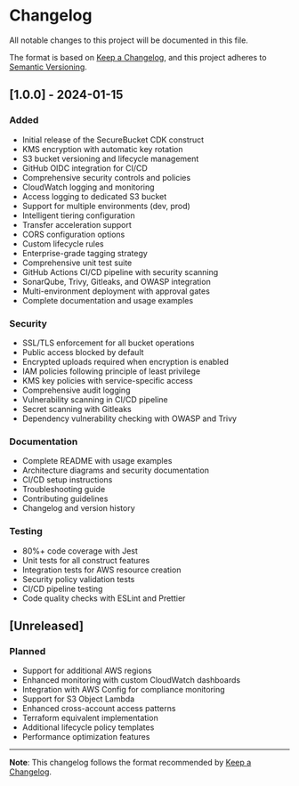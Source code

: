 # Changelog

All notable changes to this project will be documented in this file.

The format is based on [Keep a Changelog](https://keepachangelog.com/en/1.0.0/),
and this project adheres to [Semantic Versioning](https://semver.org/spec/v2.0.0.html).

## [1.0.0] - 2024-01-15

### Added
- Initial release of the SecureBucket CDK construct
- KMS encryption with automatic key rotation
- S3 bucket versioning and lifecycle management
- GitHub OIDC integration for CI/CD
- Comprehensive security controls and policies
- CloudWatch logging and monitoring
- Access logging to dedicated S3 bucket
- Support for multiple environments (dev, prod)
- Intelligent tiering configuration
- Transfer acceleration support
- CORS configuration options
- Custom lifecycle rules
- Enterprise-grade tagging strategy
- Comprehensive unit test suite
- GitHub Actions CI/CD pipeline with security scanning
- SonarQube, Trivy, Gitleaks, and OWASP integration
- Multi-environment deployment with approval gates
- Complete documentation and usage examples

### Security
- SSL/TLS enforcement for all bucket operations
- Public access blocked by default
- Encrypted uploads required when encryption is enabled
- IAM policies following principle of least privilege
- KMS key policies with service-specific access
- Comprehensive audit logging
- Vulnerability scanning in CI/CD pipeline
- Secret scanning with Gitleaks
- Dependency vulnerability checking with OWASP and Trivy

### Documentation
- Complete README with usage examples
- Architecture diagrams and security documentation
- CI/CD setup instructions
- Troubleshooting guide
- Contributing guidelines
- Changelog and version history

### Testing
- 80%+ code coverage with Jest
- Unit tests for all construct features
- Integration tests for AWS resource creation
- Security policy validation tests
- CI/CD pipeline testing
- Code quality checks with ESLint and Prettier

## [Unreleased]

### Planned
- Support for additional AWS regions
- Enhanced monitoring with custom CloudWatch dashboards
- Integration with AWS Config for compliance monitoring
- Support for S3 Object Lambda
- Enhanced cross-account access patterns
- Terraform equivalent implementation
- Additional lifecycle policy templates
- Performance optimization features

---

**Note**: This changelog follows the format recommended by [Keep a Changelog](https://keepachangelog.com/).